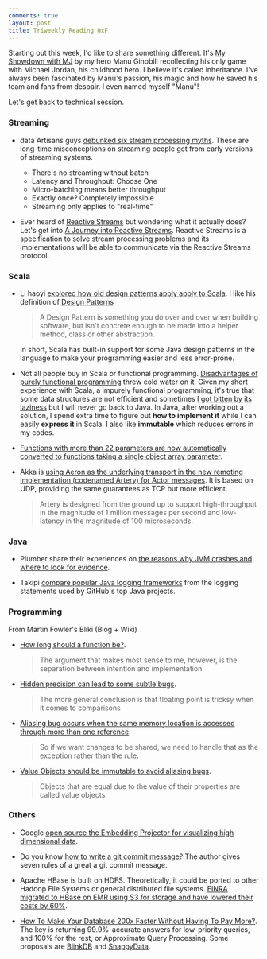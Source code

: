 ```yaml
---
comments: true
layout: post
title: Triweekly Reading 0xF
--- 
```


Starting out this week, I'd like to share something different. It's [My Showdown with MJ](http://manuginobili.com/my-showdown-with-mj/) by my hero Manu Ginobili recollecting his only game with Michael Jordan, his childhood hero. I believe it's called inheritance. I've always been fascinated by Manu's passion, his magic and how he saved his team and fans from despair. I even named myself "Manu"!

Let's get back to technical session. 

### Streaming

* data Artisans guys [debunked six stream processing myths](http://data-artisans.com/stream-processing-myths-debunked/). These are long-time misconceptions on streaming people get from early versions of streaming systems.

  - There's no streaming without batch
  - Latency and Throughput: Choose One
  - Micro-batching means better throughput
  - Exactly once? Completely impossible
  - Streaming only applies to "real-time"

* Ever heard of [Reactive Streams](http://www.reactive-streams.org/) but wondering what it actually does? Let's get into [A Journey into Reactive Streams](https://medium.com/@kvnwbbr/a-journey-into-reactive-streams-5ee2a9cd7e29#.n8y4v6em0). Reactive Streams is a specification to solve stream processing problems and its implementations will be able to communicate via the Reactive Streams protocol.

### Scala

* Li haoyi [explored how old design patterns apply apply to Scala](http://www.lihaoyi.com/post/OldDesignPatternsinScala.html). I like his definition of [Design Patterns](https://en.wikipedia.org/wiki/Software_design_pattern)

	> A Design Pattern is something you do over and over when building software, but isn't concrete enough to be made into a helper method, class or other abstraction.
	
  In short, Scala has built-in support for some Java design patterns in the language to make your programming easier and less error-prone.
  
* Not all people buy in Scala or functional programming. [Disadvantages of purely functional programming](http://flyingfrogblog.blogspot.jp/2016/05/disadvantages-of-purely-functional.html) threw cold water on it. Given my short experience with Scala, a impurely functional programming, it's true that some data structures are not efficient and sometimes [I got bitten by its laziness](https://issues.apache.org/jira/browse/GEARPUMP-249) but I will never go back to Java. In Java, after working out a solution, I spend extra time to figure out **how to implement it** while I can easily **express it** in Scala. I also like  **immutable** which reduces errors in my codes. 
  
* [Functions with more than 22 parameters are now automatically converted to functions taking a single object array parameter](https://github.com/lampepfl/dotty/pull/1758).

* Akka is [using Aeron as the underlying transport in the new remoting implementation (codenamed Artery) for Actor messages](http://blog.akka.io/artery/2016/12/05/aeron-in-artery). It is based on UDP, providing the same guarantees as TCP but more efficient. 

	> Artery is designed from the ground up to support high-throughput in the magnitude of 1 million messages per second and low-latency in the magnitude of 100 microseconds.
  
### Java

* Plumber share their experiences on [the reasons why JVM crashes and where to look for evidence](https://plumbr.eu/blog/java/staying-on-top-of-the-jvm-crashes).

* Takipi [compare popular Java logging frameworks](http://blog.takipi.com/is-standard-java-logging-dead-log4j-vs-log4j2-vs-logback-vs-java-util-logging) from the logging statements used by GitHub's top Java projects.   
  
### Programming

From Martin Fowler's Bliki (Blog + Wiki)

* [How long should a function be?](http://martinfowler.com/bliki/FunctionLength.html).
	> The argument that makes most sense to me, however, is the separation between intention and implementation
	
* [Hidden precision can lead to some subtle bugs](http://martinfowler.com/bliki/HiddenPrecision.html).
   > The more general conclusion is that floating point is tricksy when it comes to comparisons
   
* [Aliasing bug occurs when the same memory location is accessed through more than one reference](http://martinfowler.com/bliki/AliasingBug.html)
   >  So if we want changes to be shared, we need to handle that as the exception rather than the rule.
   
* [Value Objects should be immutable to avoid aliasing bugs](http://martinfowler.com/bliki/ValueObject.html). 
   > Objects that are equal due to the value of their properties are called value objects.
   
### Others

* Google [open source the Embedding Projector for visualizing high dimensional data](https://research.googleblog.com/2016/12/open-sourcing-embedding-projector-tool.html).

* Do you know [how to write a git commit message](http://chris.beams.io/posts/git-commit/)? The author gives seven rules of a great a git commit message.

* Apache HBase is built on HDFS. Theoretically, it could be ported to other Hadoop File Systems or general distributed file systems. [FINRA migrated to HBase on EMR using S3 for storage and have lowered their costs by 60%](https://aws.amazon.com/cn/blogs/big-data/low-latency-access-on-trillions-of-records-finras-architecture-using-apache-hbase-on-amazon-emr-with-amazon-s3/). 

* [How To Make Your Database 200x Faster Without Having To Pay More?](http://highscalability.com/blog/2016/11/28/how-to-make-your-database-200x-faster-without-having-to-pay.html). The key is returning 99.9%-accurate answers for low-priority queries, and 100% for the rest, or Approximate Query Processing. Some proposals are [BlinkDB](http://blinkdb.org/) and [SnappyData](http://www.snappydata.io/).



